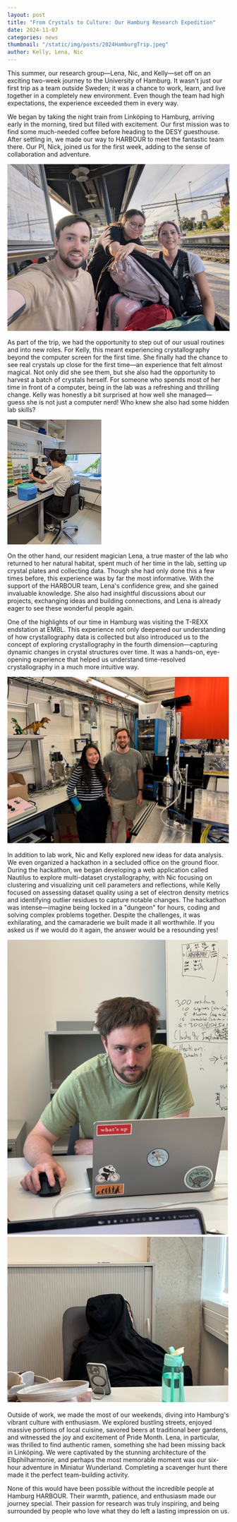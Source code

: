 ```yaml
---
layout: post
title: "From Crystals to Culture: Our Hamburg Research Expedition"
date: 2024-11-07
categories: news
thumbnail: "/static/img/posts/2024HamburgTrip.jpeg"
author: Kelly, Lena, Nic
---
```


This summer, our research group—Lena, Nic, and Kelly—set off on an exciting two-week journey to the University of Hamburg. It wasn't just our first trip as a team outside Sweden; it was a chance to work, learn, and live together in a completely new environment. Even though the team had high expectations, the experience exceeded them in every way.
 
We began by taking the night train from Linköping to Hamburg, arriving early in the morning, tired but filled with excitement. Our first mission was to find some much-needed coffee before heading to the DESY guesthouse. After settling in, we made our way to HARBOUR to meet the fantastic team there. Our PI, Nick, joined us for the first week, adding to the sense of collaboration and adventure.

<div class="text-center"> 
  <img class="img-40" src="/static/img/posts/2024HamburgTrip.jpeg">
</div>

As part of the trip, we had the opportunity to step out of our usual routines and into new roles. For Kelly, this meant experiencing crystallography beyond the computer screen for the first time. She finally had the chance to see real crystals up close for the first time—an experience that felt almost magical. Not only did she see them, but she also had the opportunity to harvest a batch of crystals herself. For someone who spends most of her time in front of a computer, being in the lab was a refreshing and thrilling change. Kelly was honestly a bit surprised at how well she managed—guess she is not just a computer nerd! Who knew she also had some hidden lab skills?

<div class="text-center"> 
  <img class="img-40" src="/static/img/posts/2024HamburgKellyLab.png">
</div>

On the other hand, our resident magician Lena, a true master of the lab who returned to her natural habitat, spent much of her time in the lab, setting up crystal plates and collecting data. Though she had only done this a few times before, this experience was by far the most informative. With the support of the HARBOUR team, Lena's confidence grew, and she gained invaluable knowledge. She also had insightful discussions about our projects, exchanging ideas and building connections, and Lena is already eager to see these wonderful people again.

One of the highlights of our time in Hamburg was visiting the T-REXX endstation at EMBL. This experience not only deepened our understanding of how crystallography data is collected but also introduced us to the concept of exploring crystallography in the fourth dimension—capturing dynamic changes in crystal structures over time. It was a hands-on, eye-opening experience that helped us understand time-resolved crystallography in a much more intuitive way.

<div class="text-center"> 
  <img class="img-40" src="/static/img/posts/2024HamburgTREXX.jpg">
</div>

In addition to lab work, Nic and Kelly explored new ideas for data analysis. We even organized a hackathon in a secluded office on the ground floor. During the hackathon, we began developing a web application called Nautilus to explore multi-dataset crystallography, with Nic focusing on clustering and visualizing unit cell parameters and reflections, while Kelly focused on assessing dataset quality using a set of electron density metrics and identifying outlier residues to capture notable changes. The hackathon was intense—imagine being locked in a "dungeon" for hours, coding and solving complex problems together. Despite the challenges, it was exhilarating, and the camaraderie we built made it all worthwhile. If you asked us if we would do it again, the answer would be a resounding yes!

<div class="row justify-content-center">
  <div class="col-md-5">
    <img class="img-fluid" src="/static/img/posts/2024HamburgNicMurderer.jpg" alt="Nic">
  </div>
  <div class="col-md-5">
    <img class="img-fluid" src="/static/img/posts/2024HamburgKellyDead.jpg" alt="Kelly">
  </div>
</div>

Outside of work, we  made the most of our weekends, diving into Hamburg's vibrant culture with enthusiasm. We explored bustling streets, enjoyed massive portions of local cuisine, savored beers at traditional beer gardens, and witnessed the joy and excitement of Pride Month. Lena, in particular, was thrilled to find authentic ramen, something she had been missing back in Linköping. We were captivated by the stunning architecture of the Elbphilharmonie, and perhaps the most memorable moment was our six-hour adventure in Miniatur Wunderland. Completing a scavenger hunt there made it the perfect team-building activity.

None of this would have been possible without the incredible people at Hamburg HARBOUR. Their warmth, patience, and enthusiasm made our journey special. Their passion for research was truly inspiring, and being surrounded by people who love what they do left a lasting impression on us.
